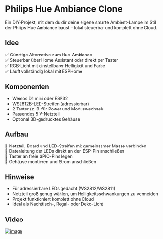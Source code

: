 # Philips Hue Ambiance Clone
Ein DIY-Projekt, mit dem du dir deine eigene smarte Ambient-Lampe im Stil der Philips Hue Ambiance baust – lokal steuerbar und komplett ohne Cloud.

## Idee
✅ Günstige Alternative zum Hue-Ambiance  
✅ Steuerbar über Home Assistant oder direkt per Taster  
✅ RGB-Licht mit einstellbarer Helligkeit und Farbe  
✅ Läuft vollständig lokal mit ESPHome  

## Komponenten
- Wemos D1 mini oder ESP32  
- WS2812B-LED-Streifen (adressierbar)  
- 2 Taster (z. B. für Power und Moduswechsel)  
- Passendes 5 V-Netzteil  
- Optional 3D-gedrucktes Gehäuse  

## Aufbau
📌 Netzteil, Board und LED-Streifen mit gemeinsamer Masse verbinden  
📌 Datenleitung der LEDs direkt an den ESP-Pin anschließen  
📌 Taster an freie GPIO-Pins legen  
📌 Gehäuse montieren und Strom anschließen  

## Hinweise
- Für adressierbare LEDs gedacht (WS2812/WS2811)  
- Netzteil groß genug wählen, um Helligkeitsschwankungen zu vermeiden  
- Projekt funktioniert komplett ohne Cloud  
- Ideal als Nachttisch-, Regal- oder Deko-Licht

## Video
[![image](http://img.youtube.com/vi/yIegSiVpkys/0.jpg)](https://www.youtube.com/watch?v=yIegSiVpkys)  
